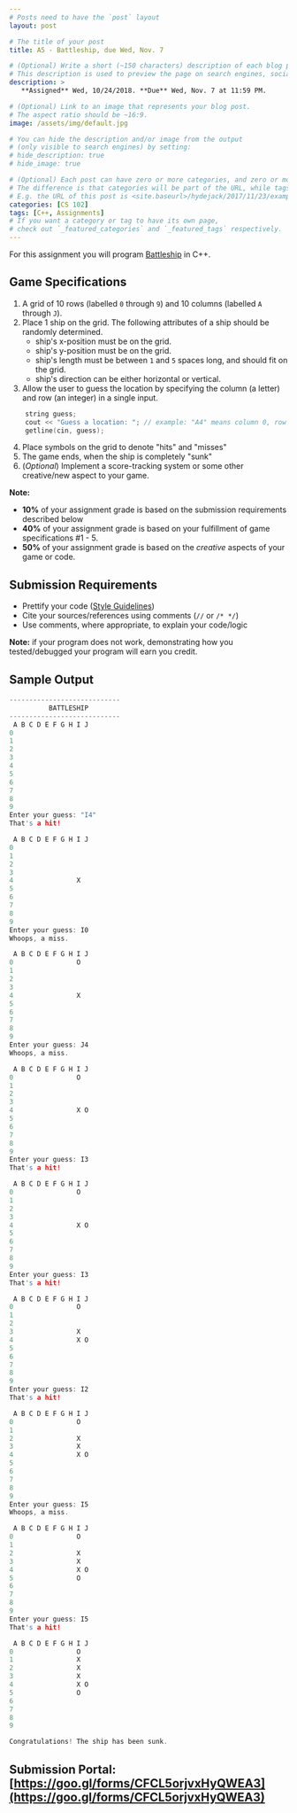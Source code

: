 ```yaml
---
# Posts need to have the `post` layout
layout: post

# The title of your post
title: A5 - Battleship, due Wed, Nov. 7

# (Optional) Write a short (~150 characters) description of each blog post.
# This description is used to preview the page on search engines, social media, etc.
description: >
   **Assigned** Wed, 10/24/2018. **Due** Wed, Nov. 7 at 11:59 PM.

# (Optional) Link to an image that represents your blog post.
# The aspect ratio should be ~16:9.
image: /assets/img/default.jpg

# You can hide the description and/or image from the output
# (only visible to search engines) by setting:
# hide_description: true
# hide_image: true

# (Optional) Each post can have zero or more categories, and zero or more tags.
# The difference is that categories will be part of the URL, while tags will not.
# E.g. the URL of this post is <site.baseurl>/hydejack/2017/11/23/example-content/
categories: [CS 102]
tags: [C++, Assignments]
# If you want a category or tag to have its own page,
# check out `_featured_categories` and `_featured_tags` respectively.
---
```


For this assignment you will program [Battleship](https://en.wikipedia.org/wiki/Battleship_(game)) in C++. 

## Game Specifications
1. A grid of 10 rows (labelled `0` through `9`) and 10 columns (labelled `A` through `J`). 
2. Place 1 ship on the grid. The following attributes of a ship should be randomly determined.
	- ship's x-position must be on the grid.
	- ship's y-position must be on the grid.
	- ship's length must be between `1` and `5` spaces long, and should fit on the grid.
	- ship's direction can be either horizontal or vertical.
3. Allow the user to guess the location by specifying the column (a letter) and row (an integer) in a single input.
```cpp
	string guess;
	cout << "Guess a location: "; // example: "A4" means column 0, row 4.
	getline(cin, guess);
```
4. Place symbols on the grid to denote "hits" and "misses"
5. The game ends, when the ship is completely "sunk"
6. (*Optional*) Implement a score-tracking system or some other creative/new aspect to your game.

**Note:** 
- **10%** of your assignment grade is based on the submission requirements described below
- **40%** of your assignment grade is based on your fulfillment of game specifications #1 - 5.
- **50%** of your assignment grade is based on the *creative* aspects of your game or code.

## Submission Requirements
- Prettify your code ([Style Guidelines](https://ramnauth.github.io/cs%20102/2018/09/26/style/))
- Cite your sources/references using comments (`//` or `/* */`)
- Use comments, where appropriate, to explain your code/logic

**Note:** if your program does not work, demonstrating how you tested/debugged your program will earn you credit.

## Sample Output
```cpp
----------------------------
          BATTLESHIP
----------------------------
 A B C D E F G H I J
0
1                
2                
3                
4                
5
6
7
8
9
Enter your guess: "I4"
That's a hit!

 A B C D E F G H I J
0
1                
2                
3                
4                X
5
6
7
8
9
Enter your guess: I0
Whoops, a miss.

 A B C D E F G H I J
0                O
1                
2                
3                
4                X
5
6
7
8
9
Enter your guess: J4
Whoops, a miss.

 A B C D E F G H I J
0                O
1                
2                
3                
4                X O
5
6
7
8
9
Enter your guess: I3
That's a hit!

 A B C D E F G H I J
0                O
1                
2                
3                
4                X O
5
6
7
8
9
Enter your guess: I3
That's a hit!

 A B C D E F G H I J
0                O
1                
2                
3                X
4                X O
5
6
7
8
9
Enter your guess: I2
That's a hit!

 A B C D E F G H I J
0                O
1                
2                X
3                X
4                X O
5
6
7
8
9
Enter your guess: I5
Whoops, a miss.

 A B C D E F G H I J
0                O
1                
2                X
3                X
4                X O
5                O
6
7
8
9
Enter your guess: I5
That's a hit!

 A B C D E F G H I J
0                O
1                X
2                X
3                X
4                X O
5                O
6
7
8
9

Congratulations! The ship has been sunk.
```

## Submission Portal: [https://goo.gl/forms/CFCL5orjvxHyQWEA3](https://goo.gl/forms/CFCL5orjvxHyQWEA3)
